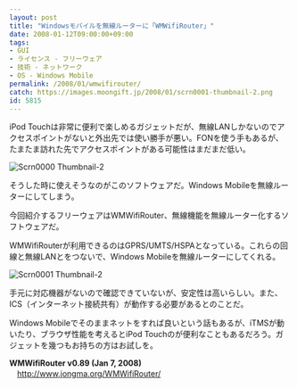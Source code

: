 ```yaml
---
layout: post
title: "Windowsモバイルを無線ルーターに「WMWifiRouter」"
date: 2008-01-12T09:00:00+09:00
tags: 
- GUI
- ライセンス - フリーウェア
- 技術 - ネットワーク
- OS - Windows Mobile
permalink: /2008/01/wmwifirouter/
catch: https://images.moongift.jp/2008/01/scrn0001-thumbnail-2.png
id: 5815
---
```

iPod Touchは非常に便利で楽しめるガジェットだが、無線LANしかないのでアクセスポイントがないと外出先では使い勝手が悪い。FONを使う手もあるが、たまたま訪れた先でアクセスポイントがある可能性はまだまだ低い。   
  
 ![Scrn0000 Thumbnail-2](https://images.moongift.jp/2008/01/scrn0000-thumbnail-2.png)  
  
そうした時に使えそうなのがこのソフトウェアだ。Windows Mobileを無線ルーターにしてしまう。   
  
今回紹介するフリーウェアはWMWifiRouter、無線機能を無線ルーター化するソフトウェアだ。   
<!--more-->  
WMWifiRouterが利用できるのはGPRS/UMTS/HSPAとなっている。これらの回線と無線LANとをつないで、Windows Mobileを無線ルーターにしてくれる。   
  
 ![Scrn0001 Thumbnail-2](https://images.moongift.jp/2008/01/scrn0001-thumbnail-2.png)  
  
手元に対応機器がないので確認できていないが、安定性は高いらしい。また、ICS（インターネット接続共有）が動作する必要があるとのことだ。   
  
Windows Mobileでそのままネットをすれば良いという話もあるが、iTMSが動いたり、ブラウザ性能を考えるとiPod Touchのが便利なこともあるだろう。ガジェットを幾つもお持ちの方はお試しを。   
  
**WMWifiRouter v0.89 (Jan 7, 2008)**   
　[http://www.jongma.org/WMWifiRouter/   
](http://www.jongma.org/WMWifiRouter/)

